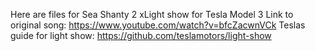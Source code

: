 Here are files for Sea Shanty 2 xLight show for Tesla Model 3
Link to original song: https://www.youtube.com/watch?v=bfcZacwnVCk
Teslas guide for light show: https://github.com/teslamotors/light-show
